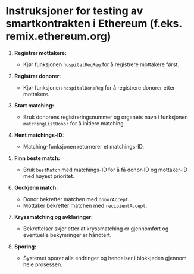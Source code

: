 # Instruksjoner for testing av smartkontrakten i Ethereum (f.eks. remix.ethereum.org)

1. **Registrer mottakere:**
   - Kjør funksjonen `hospitalReqReg` for å registrere mottakere først.

2. **Registrer donorer:**
   - Kjør funksjonen `hospitalDonaReg` for å registrere donorer etter mottakere.

3. **Start matching:**
   - Bruk donorens registreringsnummer og organets navn i funksjonen `matchingListDonor` for å initiere matching.

4. **Hent matchings-ID:**
   - Matching-funksjonen returnerer et matchings-ID.

5. **Finn beste match:**
   - Bruk `bestMatch` med matchings-ID for å få donor-ID og mottaker-ID med høyest prioritet.

6. **Godkjenn match:**
   - Donor bekrefter matchen med `donorAccept`.
   - Mottaker bekrefter matchen med `recipientAccept`.

7. **Kryssmatching og avklaringer:**
   - Bekreftelser skjer etter at kryssmatching er gjennomført og eventuelle bekymringer er håndtert.

8. **Sporing:**
   - Systemet sporer alle endringer og hendelser i blokkjeden gjennom hele prosessen.
